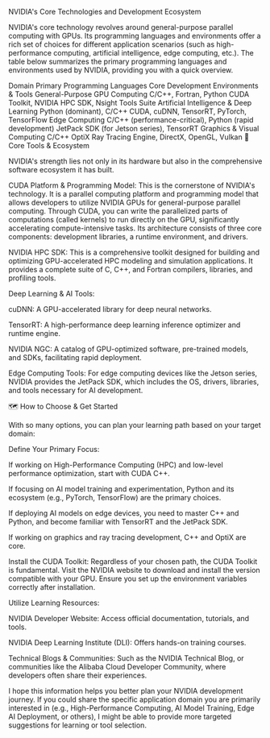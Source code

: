 NVIDIA's Core Technologies and Development Ecosystem

NVIDIA's core technology revolves around general-purpose parallel computing with GPUs. Its programming languages and environments offer a rich set of choices for different application scenarios (such as high-performance computing, artificial intelligence, edge computing, etc.). The table below summarizes the primary programming languages and environments used by NVIDIA, providing you with a quick overview.

Domain	Primary Programming Languages	Core Development Environments & Tools
General-Purpose GPU Computing	C/C++, Fortran, Python	CUDA Toolkit, NVIDIA HPC SDK, Nsight Tools Suite
Artificial Intelligence & Deep Learning	Python (dominant), C/C++	CUDA, cuDNN, TensorRT, PyTorch, TensorFlow
Edge Computing	C/C++ (performance-critical), Python (rapid development)	JetPack SDK (for Jetson series), TensorRT
Graphics & Visual Computing	C/C++	OptiX Ray Tracing Engine, DirectX, OpenGL, Vulkan
🔧 Core Tools & Ecosystem

NVIDIA's strength lies not only in its hardware but also in the comprehensive software ecosystem it has built.

CUDA Platform & Programming Model: This is the cornerstone of NVIDIA's technology. It is a parallel computing platform and programming model that allows developers to utilize NVIDIA GPUs for general-purpose parallel computing. Through CUDA, you can write the parallelized parts of computations (called kernels) to run directly on the GPU, significantly accelerating compute-intensive tasks. Its architecture consists of three core components: development libraries, a runtime environment, and drivers.

NVIDIA HPC SDK: This is a comprehensive toolkit designed for building and optimizing GPU-accelerated HPC modeling and simulation applications. It provides a complete suite of C, C++, and Fortran compilers, libraries, and profiling tools.

Deep Learning & AI Tools:

cuDNN: A GPU-accelerated library for deep neural networks.

TensorRT: A high-performance deep learning inference optimizer and runtime engine.

NVIDIA NGC: A catalog of GPU-optimized software, pre-trained models, and SDKs, facilitating rapid deployment.

Edge Computing Tools: For edge computing devices like the Jetson series, NVIDIA provides the JetPack SDK, which includes the OS, drivers, libraries, and tools necessary for AI development.

🗺️ How to Choose & Get Started

With so many options, you can plan your learning path based on your target domain:

Define Your Primary Focus:

If working on High-Performance Computing (HPC) and low-level performance optimization, start with CUDA C++.

If focusing on AI model training and experimentation, Python and its ecosystem (e.g., PyTorch, TensorFlow) are the primary choices.

If deploying AI models on edge devices, you need to master C++ and Python, and become familiar with TensorRT and the JetPack SDK.

If working on graphics and ray tracing development, C++ and OptiX are core.

Install the CUDA Toolkit: Regardless of your chosen path, the CUDA Toolkit is fundamental. Visit the NVIDIA website to download and install the version compatible with your GPU. Ensure you set up the environment variables correctly after installation.

Utilize Learning Resources:

NVIDIA Developer Website: Access official documentation, tutorials, and tools.

NVIDIA Deep Learning Institute (DLI): Offers hands-on training courses.

Technical Blogs & Communities: Such as the NVIDIA Technical Blog, or communities like the Alibaba Cloud Developer Community, where developers often share their experiences.

I hope this information helps you better plan your NVIDIA development journey. If you could share the specific application domain you are primarily interested in (e.g., High-Performance Computing, AI Model Training, Edge AI Deployment, or others), I might be able to provide more targeted suggestions for learning or tool selection.